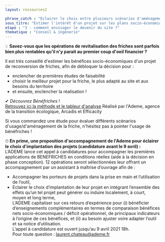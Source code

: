 ```yaml
---
layout: ressources2

phrase_catch : "Eclairer le choix entre plusieurs scénarios d'aménagement et débloquer la décision en prenant en compte les bénéfices socio-économiques de la revitalisation d'une friche"
sous_titre: "Estimer l'intérêt d'un projet sur les plans socio-économiques en complément de la rentabilité financière directe grâce à la méthode Bénéfriches"
etape : "3 - comment envisager le devenir du site ?"
thematique : "Conseil & ingénerie"
---
```


💡 **Savez-vous que les opérations de revitalisation des friches sont parfois bien plus rentables qu'il n'y parait au premier coup d'oeil financier ?**
  
  Il est très conseillé d'estimer les bénéfices socio-économiques d'un projet de reconversion de friches, afin de débloquer la décision pour :
  * enclencher de premières études de faisabilité
  * choisir le meilleur projet pour la friche, le plus adapté au site et aux besoins du territoire
  * et ensuite, enclencher la réalisation !
  
  ✔ *Découvrez Bénéfriches !*  
  [Retrouvez ici la méthode et le tableur d'analyse](https://www.ademe.fr/evaluer-benefices-socio-economiques-reconversion-friches-lutter-contre-lartificialisation-outil-benefriches)
  Réalisé par l'Ademe, agence de la transition écologique, Arcadis et Efficacity
  
  Si vous commandez une étude pour évaluer différents scénarios d'usage/d'aménagement de la friche, n'hésitez pas à pointer l'usage de bénéfriches !  
    
⏱ **En prime, une proposition d'accompagnement de l'Ademe pour éclairer le choix d'implantation des projets (candidature avant le 9 avril) :**  
L’ADEME lance cet appel à candidatures pour accompagner les premières applications de BENEFRICHES en conditions réelles (aide à la décision en phase conception). 12 opérations seront sélectionnées leur offrant un accompagnement par un assistant à maîtrise d’ouvrage afin de :  
* Accompagner les porteurs de projets dans la prise en main et l’utilisation de l’outil,
* Eclairer le choix d’implantation de leur projet en intégrant l’ensemble des effets qu’un tel projet peut générer ou induire localement, à court, moyen et long terme,  
L’ADEME capitaliser sur ces retours d’expérience pour (i) bénéficier d’enseignements complémentaires en termes de comparaison bénéfices nets socio-économiques / déficit opérationnel, de principaux indicateurs à l’origine de ces bénéfices, et (ii) au besoin ajuster voire adapter l’outil et sa notice d’utilisation.  
L’appel à candidature est ouvert jusqu’au 9 avril 2021 18h.  
Pour toute question : laurent.chateau@ademe.fr
  

